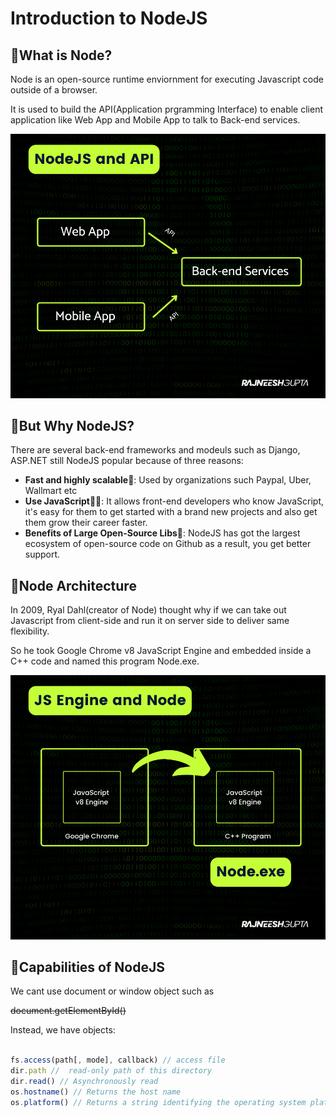 # Introduction to NodeJS

## 🔷What is Node?

Node is an open-source runtime enviornment for executing Javascript code outside of a browser.

It is used to build the API(Application prgramming Interface) to enable client application like Web App and Mobile App to talk to Back-end services.

![api](./Assets/api.png)

## 🔷But Why NodeJS?
There are several back-end frameworks and modeuls such as Django, ASP.NET still NodeJS popular because of three reasons:

<!-- UL -->
* **Fast and highly scalable🚀**: Used by organizations such Paypal, Uber, Wallmart etc
* **Use JavaScript👨‍💻**: It allows front-end developers who know JavaScript, it's easy for them to get started with a brand new projects and also get them grow their career faster.
* **Benefits of Large Open-Source Libs🙌**: NodeJS has got the largest ecosystem of open-source code on Github as a result, you get better support.

## 🔷Node Architecture

In 2009, Ryal Dahl(creator of Node) thought why if we can take out Javascript from client-side and run it on server side to deliver same flexibility.

So he took Google Chrome v8 JavaScript Engine and embedded inside a C++ code and named this program Node.exe. 

![jsengine](./Assets/jsengine.png)


## 🔷Capabilities of NodeJS

We cant use document or window object such as

~~document.getElementById()~~

Instead, we have objects:

```javascript

fs.access(path[, mode], callback) // access file
dir.path //  read-only path of this directory
dir.read() // Asynchronously read 
os.hostname() // Returns the host name
os.platform() // Returns a string identifying the operating system platform


```



